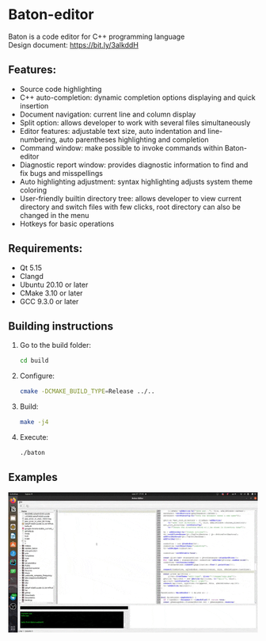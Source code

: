 # Baton-editor

Baton is a code editor for C++ programming language \
Design document: https://bit.ly/3alkddH

## Features:

* Source code highlighting
* C++ auto-completion: dynamic completion options displaying and quick insertion
* Document navigation: current line and column display
* Split option: allows developer to work with several files simultaneously
* Editor features: adjustable text size, auto indentation and line-numbering, auto parentheses highlighting and
  completion
* Command window: make possible to invoke commands within Baton-editor
* Diagnostic report window: provides diagnostic information to find and fix bugs and misspellings
* Auto highlighting adjustment: syntax highlighting adjusts system theme coloring
* User-friendly builtin directory tree: allows developer to view current directory and switch files with few clicks,
  root directory can also be changed in the menu
* Hotkeys for basic operations

## Requirements:
* Qt 5.15
* Clangd
* Ubuntu 20.10 or later
* CMake 3.10 or later
* GCC 9.3.0 or later

## Building instructions

1. Go to the build folder:
    ```bash
    cd build
    ```
2. Configure:
    ```bash
   cmake -DCMAKE_BUILD_TYPE=Release ../..
    ```
3. Build:
   ```bash
   make -j4
   ```
4. Execute:
   ```bash
   ./baton
   ```
   
## Examples
![alt text](https://github.com/mkornaukhov03/baton-editor/blob/text-editor/images/example.gif "Demonstration")

